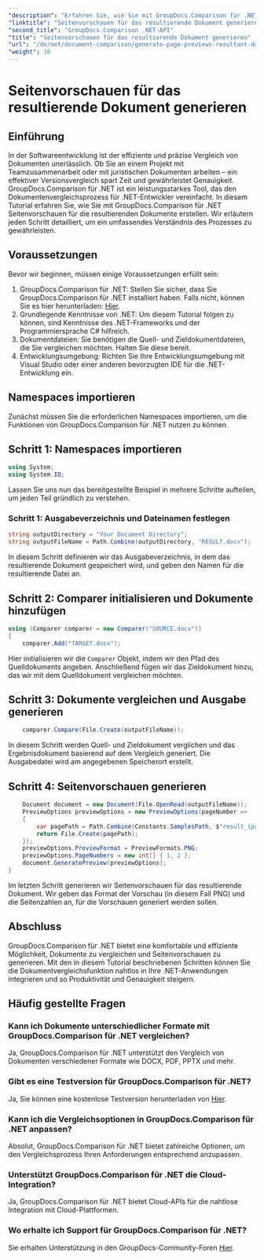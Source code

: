 ```yaml
---
"description": "Erfahren Sie, wie Sie mit GroupDocs.Comparison für .NET Dokumentvorschauen generieren. Vergleichen Sie Dokumente effizient und präzise."
"linktitle": "Seitenvorschauen für das resultierende Dokument generieren"
"second_title": "GroupDocs.Comparison .NET-API"
"title": "Seitenvorschauen für das resultierende Dokument generieren"
"url": "/de/net/document-comparison/generate-page-previews-resultant-document/"
"weight": 10
---
```


# Seitenvorschauen für das resultierende Dokument generieren

## Einführung
In der Softwareentwicklung ist der effiziente und präzise Vergleich von Dokumenten unerlässlich. Ob Sie an einem Projekt mit Teamzusammenarbeit oder mit juristischen Dokumenten arbeiten – ein effektiver Versionsvergleich spart Zeit und gewährleistet Genauigkeit. GroupDocs.Comparison für .NET ist ein leistungsstarkes Tool, das den Dokumentenvergleichsprozess für .NET-Entwickler vereinfacht. In diesem Tutorial erfahren Sie, wie Sie mit GroupDocs.Comparison für .NET Seitenvorschauen für die resultierenden Dokumente erstellen. Wir erläutern jeden Schritt detailliert, um ein umfassendes Verständnis des Prozesses zu gewährleisten.
## Voraussetzungen
Bevor wir beginnen, müssen einige Voraussetzungen erfüllt sein:
1. GroupDocs.Comparison für .NET: Stellen Sie sicher, dass Sie GroupDocs.Comparison für .NET installiert haben. Falls nicht, können Sie es hier herunterladen: [Hier](https://releases.groupdocs.com/comparison/net/).
2. Grundlegende Kenntnisse von .NET: Um diesem Tutorial folgen zu können, sind Kenntnisse des .NET-Frameworks und der Programmiersprache C# hilfreich.
3. Dokumentdateien: Sie benötigen die Quell- und Zieldokumentdateien, die Sie vergleichen möchten. Halten Sie diese bereit.
4. Entwicklungsumgebung: Richten Sie Ihre Entwicklungsumgebung mit Visual Studio oder einer anderen bevorzugten IDE für die .NET-Entwicklung ein.

## Namespaces importieren
Zunächst müssen Sie die erforderlichen Namespaces importieren, um die Funktionen von GroupDocs.Comparison für .NET nutzen zu können.
## Schritt 1: Namespaces importieren
```csharp
using System;
using System.IO;
```
Lassen Sie uns nun das bereitgestellte Beispiel in mehrere Schritte aufteilen, um jeden Teil gründlich zu verstehen.
### Schritt 1: Ausgabeverzeichnis und Dateinamen festlegen
```csharp
string outputDirectory = "Your Document Directory";
string outputFileName = Path.Combine(outputDirectory, "RESULT.docx");
```
In diesem Schritt definieren wir das Ausgabeverzeichnis, in dem das resultierende Dokument gespeichert wird, und geben den Namen für die resultierende Datei an.
## Schritt 2: Comparer initialisieren und Dokumente hinzufügen
```csharp
using (Comparer comparer = new Comparer("SOURCE.docx"))
{
    comparer.Add("TARGET.docx");
```
Hier initialisieren wir die `Comparer` Objekt, indem wir den Pfad des Quelldokuments angeben. Anschließend fügen wir das Zieldokument hinzu, das wir mit dem Quelldokument vergleichen möchten.
## Schritt 3: Dokumente vergleichen und Ausgabe generieren
```csharp
    comparer.Compare(File.Create(outputFileName));
```
In diesem Schritt werden Quell- und Zieldokument verglichen und das Ergebnisdokument basierend auf dem Vergleich generiert. Die Ausgabedatei wird am angegebenen Speicherort erstellt.
## Schritt 4: Seitenvorschauen generieren
```csharp
    Document document = new Document(File.OpenRead(outputFileName));
    PreviewOptions previewOptions = new PreviewOptions(pageNumber =>
    {
        var pagePath = Path.Combine(Constants.SamplesPath, $"result_{pageNumber}.png");
        return File.Create(pagePath);
    });
    previewOptions.PreviewFormat = PreviewFormats.PNG;
    previewOptions.PageNumbers = new int[] { 1, 2 };
    document.GeneratePreview(previewOptions);
}
```
Im letzten Schritt generieren wir Seitenvorschauen für das resultierende Dokument. Wir geben das Format der Vorschau (in diesem Fall PNG) und die Seitenzahlen an, für die Vorschauen generiert werden sollen.

## Abschluss
GroupDocs.Comparison für .NET bietet eine komfortable und effiziente Möglichkeit, Dokumente zu vergleichen und Seitenvorschauen zu generieren. Mit den in diesem Tutorial beschriebenen Schritten können Sie die Dokumentvergleichsfunktion nahtlos in Ihre .NET-Anwendungen integrieren und so Produktivität und Genauigkeit steigern.
## Häufig gestellte Fragen
### Kann ich Dokumente unterschiedlicher Formate mit GroupDocs.Comparison für .NET vergleichen?
Ja, GroupDocs.Comparison für .NET unterstützt den Vergleich von Dokumenten verschiedener Formate wie DOCX, PDF, PPTX und mehr.
### Gibt es eine Testversion für GroupDocs.Comparison für .NET?
Ja, Sie können eine kostenlose Testversion herunterladen von [Hier](https://releases.groupdocs.com/).
### Kann ich die Vergleichsoptionen in GroupDocs.Comparison für .NET anpassen?
Absolut, GroupDocs.Comparison für .NET bietet zahlreiche Optionen, um den Vergleichsprozess Ihren Anforderungen entsprechend anzupassen.
### Unterstützt GroupDocs.Comparison für .NET die Cloud-Integration?
Ja, GroupDocs.Comparison für .NET bietet Cloud-APIs für die nahtlose Integration mit Cloud-Plattformen.
### Wo erhalte ich Support für GroupDocs.Comparison für .NET?
Sie erhalten Unterstützung in den GroupDocs-Community-Foren [Hier](https://forum.groupdocs.com/c/comparison/12).